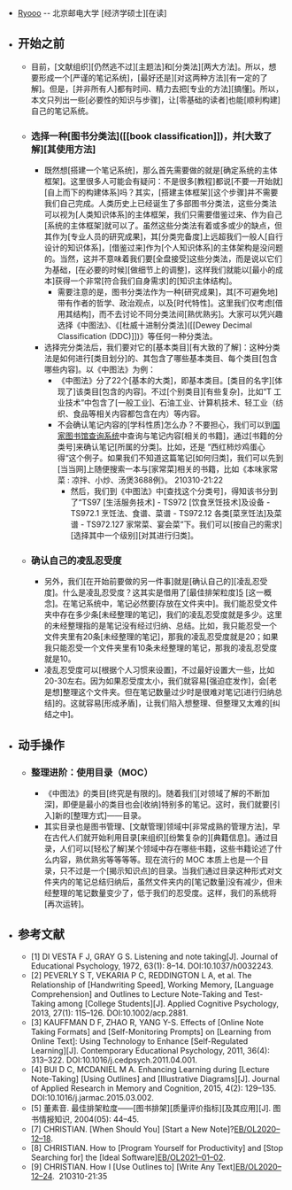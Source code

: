- [Ryooo](https://www.zhihu.com/people/rao-yao-47-68) -- 北京邮电大学 [经济学硕士][在读]
- ## 开始之前
    - 目前，[文献组织][仍然逃不过][主题法]和[分类法][两大方法]。所以，想要形成一个[严谨的笔记系统]，[最好还是][对这两种方法][有一定的了解]。但是，[并非所有人]都有时间、精力去把[专业的方法][搞懂]。所以，本文只列出一些[必要性的知识与步骤]，让[零基础的读者]也能[顺利构建]自己的笔记系统。
    - ### 选择一种[图书分类法]([[book classification]])，并[大致了解][其使用方法]
        - 既然想[搭建一个笔记系统]，那么首先需要做的就是[确定系统的主体框架]。这里很多人可能会有疑问：不是很多[教程]都说[不要一开始就][自上而下的构建体系]吗？其实，[搭建主体框架][这个步骤]并不需要我们自己完成。人类历史上已经诞生了多部图书分类法，这些分类法可以视为[人类知识体系]的主体框架，我们只需要借鉴过来、作为自己[系统的主体框架]就可以了。虽然这些分类法有着或多或少的缺点，但其作为[专业人员的研究成果]，其[分类完备度]上远超我们一般人[自行设计的知识体系]，[借鉴过来]作为[个人知识体系]的主体架构是没问题的。当然，这并不意味着我们要[全盘接受]这些分类法，而是说以它们为基础，[在必要的时候][做细节上的调整]，这样我们就能以[最小的成本]获得一个非常[符合我们自身需求]的[知识主体结构]。
            - 需要注意的是，图书分类法作为一种[研究成果]，其[不可避免地]带有作者的哲学、政治观点，以及[时代特性]。这里我们仅考虑[借用其结构]，而不去讨论不同分类法间[熟优熟劣]。大家可以凭兴趣选择《中图法》、《[杜威十进制分类法]([[Dewey Decimal Classification (DDC)]])》等任何一种分类法。
        - 选择完分类法后，我们要对它的[基本类目][有大致的了解]：这种分类法是如何进行[类目划分]的、其包含了哪些基本类目、每个类目[包含哪些内容]。以《中图法》为例：
            - 《中图法》分了22个[基本的大类]，即基本类目。[类目的名字][体现了]该类目[包含的内容]。不过[个别类目][有些复杂]，比如“T 工业技术”中包含了[一般工业]、石油工业、计算机技术、轻工业（纺织、食品等相关内容都包含在内）等内容。
            - 不会确认笔记内容的[学科性质]怎么办？不要担心，我们可以到[国家图书馆查询系统](https://link.zhihu.com/?target=http%3A//opac.nlc.cn/F/DK8P2KREE29SQ7M6URUEXNBCL8ADBN56CTAHCMEX2YLS5P51CL-36038%3Ffunc%3Dfind-b-0)中查询与笔记内容[相关的书籍]，通过[书籍的分类号]来确认笔记[所属的分类]。比如，还是 “西红柿炒鸡蛋心得“这个例子。如果我们不知道这篇笔记[如何归类]，我们可以先到[当当网]上随便搜索一本与[家常菜]相关的书籍，比如《本味家常菜 : 凉拌、小炒、汤煲3688例》。
210310-21:22
                - 然后，我们到《中图法》中[查找这个分类号]，得知该书分到了“TS97 [生活服务技术] - TS972 [饮食烹饪技术]及设备 - TS972.1 烹饪法、食谱、菜谱 - TS972.12 各类[菜烹饪法]及菜谱 - TS972.127 家常菜、宴会菜”下。我们可以[按自己的需求][选择其中一个级别][对其进行归类]。
    - ### 确认自己的凌乱忍受度
        - 另外，我们[在开始前要做的另一件事]就是[确认自己的][凌乱忍受度]。什么是凌乱忍受度？这其实是借用了[最佳排架粒度][5](((C_bWM7qAQ))) [这一概念]。在笔记系统中，笔记必然要[存放在文件夹中]。我们能忍受文件夹中存在多少条[未经整理的笔记]，我们的凌乱忍受度就是多少。这里的未经整理指的是笔记没有经过归纳、总结。比如，我只能忍受一个文件夹里有20条[未经整理的笔记]，那我的凌乱忍受度就是20；如果我只能忍受一个文件夹里有10条未经整理的笔记，那我的凌乱忍受度就是10。
        - 凌乱忍受度可以[根据个人习惯来设置]，不过最好设置大一些，比如20-30左右。因为如果忍受度太小，我们就容易[强迫症发作]，会[老是想]整理这个文件夹。但在笔记数量过少时是很难对笔记[进行归纳总结]的。这就容易[形成矛盾]，让我们陷入想整理、但整理又太难的[纠结之中]。
- ## 动手操作
    - ### 整理进阶：使用目录（MOC）
        - 《中图法》的类目[终究是有限的]。随着我们[对领域了解的不断加深]，即便是最小的类目也会[收纳]特别多的笔记。这时，我们就要[引入]新的[整理方式]——目录。
        - 其实目录也是图书管理、[文献管理]领域中[非常成熟的管理方法]，早在古代人们就开始利用目录[来组织][纷繁复杂的][典籍信息]。通过目录，人们可以[轻松了解]某个领域中存在哪些书籍，这些书籍论述了什么内容，熟优熟劣等等等等。现在流行的 MOC 本质上也是一个目录，只不过是一个[揭示知识点]的目录。当我们通过目录这种形式对文件夹内的笔记总结归纳后，虽然文件夹内的[笔记数量]没有减少，但未经整理的笔记数量变少了，低于我们的忍受度。这样，我们的系统将[再次运转]。
- ## 参考文献
    - [1] DI VESTA F J, GRAY G S. Listening and note taking[J]. Journal of Educational Psychology, 1972, 63(1): 8–14. DOI:10.1037/h0032243.
    - [2] PEVERLY S T, VEKARIA P C, REDDINGTON L A, et al. The Relationship of [Handwriting Speed], Working Memory, [Language Comprehension] and Outlines to Lecture Note-Taking and Test-Taking among [College Students][J]. Applied Cognitive Psychology, 2013, 27(1): 115–126. DOI:10.1002/acp.2881.
    - [3] KAUFFMAN D F, ZHAO R, YANG Y-S. Effects of [Online Note Taking Formats] and [Self-Monitoring Prompts] on [Learning from Online Text]: Using Technology to Enhance [Self-Regulated Learning][J]. Contemporary Educational Psychology, 2011, 36(4): 313–322. DOI:10.1016/j.cedpsych.2011.04.001.
    - [4] BUI D C, MCDANIEL M A. Enhancing Learning during [Lecture Note-Taking] [Using Outlines] and [Illustrative Diagrams][J]. Journal of Applied Research in Memory and Cognition, 2015, 4(2): 129–135. DOI:10.1016/j.jarmac.2015.03.002.
    - [5] 董素音. 最佳排架粒度——[图书排架][质量评价指标][及其应用][J]. 图书情报知识, 2004(05): 44–45.
    - [7] CHRISTIAN. [When Should You] [Start a New Note]?[EB/OL]([日期不详])[2020–12–18](https://link.zhihu.com/?target=https%3A//www.zettelkasten.de/posts/when-start-new-note/). 
    - [8] CHRISTIAN. How to [Program Yourself for Productivity] and [Stop Searching for] the [Ideal Software][EB/OL]([日期不详])[2021–01–02](https://link.zhihu.com/?target=https%3A//www.zettelkasten.de/posts/how-to-program-yourself-productivity/). 
    - [9] CHRISTIAN. How I [Use Outlines to] [Write Any Text][EB/OL]([日期不详])[2020–12–24](https://link.zhihu.com/?target=https%3A//www.zettelkasten.de/posts/how-i-use-outlines-to-write-any-text/). 
210310-21:35
